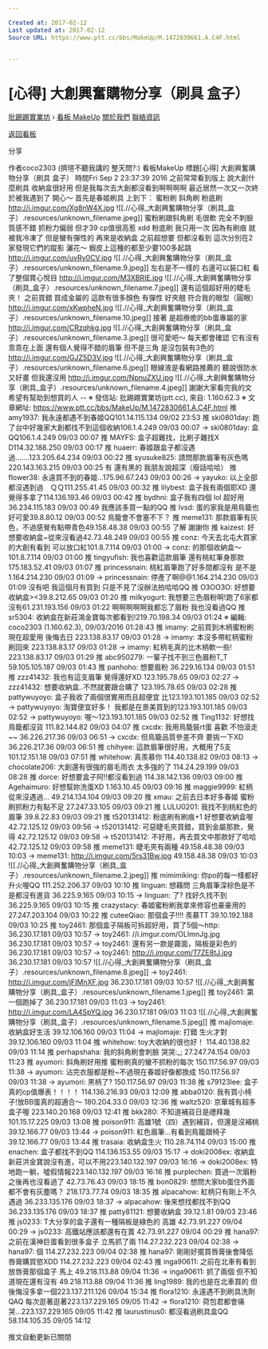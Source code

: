 ```yaml
---

Created at: 2017-02-12
Last updated at: 2017-02-12
Source URL: https://www.ptt.cc/bbs/MakeUp/M.1472830661.A.C4F.html


---
```


# [心得] 大創興奮購物分享（刷具 盒子）


[批踢踢實業坊](https://www.ptt.cc/) › [看板 MakeUp](https://www.ptt.cc/bbs/MakeUp/index.html) [關於我們](https://www.ptt.cc/about.html) [聯絡資訊](https://www.ptt.cc/contact.html)

[返回看板](https://www.ptt.cc/bbs/MakeUp/index.html)

分享

作者coco2303 (擠瑄不聽我講的 整天問?:)
看板MakeUp
標題\[心得\] 大創興奮購物分享（刷具 盒子）
時間Fri Sep 2 23:37:39 2016
之前常常看到版上 說大創什麼刷具 收納盒很好用 但是我每次去大創都沒看到啊啊啊啊 最近居然一次又一次終於被我遇到了 開心～ 首先是春姬刷具 上到下： 蜜粉刷 斜角刷 粉底刷 <http://i.imgur.com/Xg8nW4X.jpg>
![[.//心得_大創興奮購物分享（刷具_盒子）.resources/unknown_filename.jpeg]]
蜜粉刷跟斜角刷 毛很軟 完全不刺臉 質感不錯 抓粉力偏弱 但才39 cp值很高惹 xdd 粉底刷 我只用一次 因為有刷痕 就被我冷凍了 但是蠻有彈性的 再來是收納盒 之前超想要 但都沒看到 這次分別在2家發現它們的蹤影 灑花～ 蝦皮上這種的都至少要100多起跳 <http://i.imgur.com/uvRy0CV.jpg>
![[.//心得_大創興奮購物分享（刷具_盒子）.resources/unknown_filename.9.jpeg]]
左右是不一樣的 右邊可以裝口紅 看了整個賞心悅目 <http://i.imgur.com/M3XBRIE.jpg>
![[.//心得_大創興奮購物分享（刷具_盒子）.resources/unknown_filename.7.jpeg]]
還有這個超好用的睫毛夾！ 之前買錯 買成金屬的 這款有很多顏色 有彈性 好夾翹 符合我的眼型（圓眼） <http://i.imgur.com/xKwpheN.jpg>
![[.//心得_大創興奮購物分享（刷具_盒子）.resources/unknown_filename.10.jpeg]]
接著 是超療癒的bb蛋專屬的家 <http://i.imgur.com/CRzqhkg.jpg>
![[.//心得_大創興奮購物分享（刷具_盒子）.resources/unknown_filename.3.jpeg]]
很可愛吧～ 每天都會確認 它有沒有乖乖在上面 還有個人覺得不錯的眉筆 但不是三角 是沒包裝有3色的 <http://i.imgur.com/GJZ5D3V.jpg>
![[.//心得_大創興奮購物分享（刷具_盒子）.resources/unknown_filename.6.jpeg]]
眼線液是看網路推薦的 聽說很防水又好畫 但我還沒用 <http://i.imgur.com/NpnuZXU.jpg>
![[.//心得_大創興奮購物分享（刷具_盒子）.resources/unknown_filename.4.jpeg]]
謝謝大家看完我的文 希望有幫助到想買的人 -- ※ 發信站: 批踢踢實業坊(ptt.cc), 來自: 1.160.62.3 ※ 文章網址: <https://www.ptt.cc/bbs/MakeUp/M.1472830661.A.C4F.html>
推 amy1937: 我永遠都遇不到春姬QQ101.14.115.134 09/02 23:53
推 ski0801day: 跑了台中好幾家大創都找不到這個收納106.1.4.249 09/03 00:07
→ ski0801day: 盒QQ106.1.4.249 09/03 00:07
推 MAYFS: 盒子超難找，比刷子難找X D114.32.188.250 09/03 00:17
推 huaerr: 春姬跟盒子都沒遇過.......123.205.64.234 09/03 00:22
推 syusuke825: 請問那款眉筆有灰色嗎220.143.163.215 09/03 00:25
有 還有黑的 我朋友說超深（廢話哈哈）
推 flower38: 永遠買不到的春姬...175.96.67.243 09/03 00:26
→ yayuko: 以上全部都沒遇到過　ＱＱ111.255.41.45 09/03 00:32
推 lilybest: 盒子我有兩個耶XD 還覺得多拿了114.136.193.46 09/03 00:42
推 bydhni: 盒子我有四個 lol 超好用36.234.115.183 09/03 00:49
我應該多買一點的QQ
推 lvsd: 蛋的家我是用鳥籠也好可愛39.8.80.12 09/03 00:52
鳥籠會不會塞不下？
推 meme131: 那款眉筆有灰色，不過感覺有點帶青色49.158.48.38 09/03 00:55
了解 謝謝你
推 kaizest: 好想要收納盒~從來沒看過42.73.48.249 09/03 00:55
推 conz: 今天去北屯大買家的大創有看到 可以放口紅101.8.7.114 09/03 01:00
→ conz: 的那個收納盒～101.8.7.114 09/03 01:00
推 tingyufish: 我也喜歡這款眉筆 還有桃紅筆身那款175.183.52.41 09/03 01:07
推 princessnain: 桃紅眉筆跑了好多間都沒有 是不是1.164.214.230 09/03 01:09
→ princessnain: 停產了啊@@1.164.214.230 09/03 01:09
沒有吧 我這個月有買到 只是不見了沒辦法拍哈哈QQ
推 O3OO3O: 好想要收納盒><39.8.212.65 09/03 01:20
推 milkyogurt: 我想要三色眉粉啊!跑了6家都沒有61.231.193.156 09/03 01:22
啊啊啊啊啊我都忘了眉粉 我也沒看過QQ
推 sr5304: 收納盒在新莊鴻金寶每次都看到!219.70.198.34 09/03 01:24
※ 編輯: coco2303 (1.160.62.3), 09/03/2016 01:28:43
推 imamy: 之前買到木柄蜜粉刷 現在超愛用 後悔去日 223.138.83.17 09/03 01:28
→ imamy: 本沒多帶紅柄蜜粉刷回來 223.138.83.17 09/03 01:28
→ imamy: 紅柄毛真的比木柄軟一些! 223.138.83.17 09/03 01:29
推 abc950279: 一輩子找不到三色眉粉T\_T 59.105.105.187 09/03 01:43
推 panhoho: 想要眉粉 36.229.16.134 09/03 01:51
推 zzz41432: 我也有這支眉筆 覺得還好XD 123.195.78.65 09/03 02:27
→ zzz41432: 想要收納盒..不然就要跟合購了 123.195.78.65 09/03 02:28
推 pattywuyoyo: 盒子我收了兩個很實用而且超便宜 比123.193.101.185 09/03 02:52
→ pattywuyoyo: 淘寶便宜好多！ 我都是在景美買到的123.193.101.185 09/03 02:52
→ pattywuyoyo: 喔～123.193.101.185 09/03 02:52
推 Ting1132: 好想找鳥籠都沒貨 111.82.144.82 09/03 04:07
推 cxcdx: 我用鳥籠裝rt蛋 喜歡 不怕滾走~~ 36.226.217.36 09/03 06:51
→ cxcdx: 但鳥籠品質參差不齊 要挑一下XD 36.226.217.36 09/03 06:51
推 chihyee: 這款眉筆很好用，大概用了5支 101.12.151.18 09/03 07:51
推 whitehow: 真羨慕你 114.40.138.82 09/03 08:13
→ chocolate206: 大創還有很強的眉毛雨衣 太多強的了 114.24.29.199 09/03 08:28
推 dorce: 好想要盒子阿!!都沒看到過 114.38.142.136 09/03 09:00
推 Agehaimuro: 好想幫妳洗蛋XD 1.163.10.45 09/03 09:16
推 maggie9999: 紅柄從來沒遇過… 49.214.134.104 09/03 09:20
推 xmau: 之前去日本好多春姬 蜜粉刷抓粉力有點不足 27.247.33.105 09/03 09:21
推 LULU0201: 我找不到桃紅色的眉筆 39.8.22.83 09/03 09:21
推 t520131412: 粉底刷有刷痕+1 好想要收納盒喔 42.72.125.12 09/03 09:56
→ t520131412: 可惡睫毛夾買錯，買到金屬那款，覺得 42.72.125.12 09/03 09:58
→ t520131412: 不好用，再去買文中那款好了哈哈 42.72.125.12 09/03 09:58
推 meme131: 睫毛夾有兩種 49.158.48.38 09/03 10:03
→ meme131: <http://i.imgur.com/5rs31Bw.jpg> 49.158.48.38 09/03 10:03
![[.//心得_大創興奮購物分享（刷具_盒子）.resources/unknown_filename.2.jpeg]]
推 mimimiking: 你po的每一樣都好升火喔QQ 111.252.206.37 09/03 10:10
推 linguan: 想藉問 三角眉筆深棕色是不是都沒有進貨 36.225.9.165 09/03 10:15
→ linguan: 了? 找好久找不到 36.225.9.165 09/03 10:15
推 crazystacy: 春姬蜜粉刷我拿來修容也豪豪用的 27.247.203.104 09/03 10:22
推 cuteeQiao: 那個盒子!!!! 羨慕TT 39.10.192.188 09/03 10:25
推 toy2461: 那個盒子隔板可拆超好用，買了5個～http: 36.230.17.181 09/03 10:57
→ toy2461: //i.imgur.com/OLImnJg.jpg 36.230.17.181 09/03 10:57
→ toy2461: 還有另一款是霧面，隔板是彩色的 36.230.17.181 09/03 10:57
→ toy2461: <http://i.imgur.com/T7ZE8tJ.jpg> 36.230.17.181 09/03 10:57
![[.//心得_大創興奮購物分享（刷具_盒子）.resources/unknown_filename.8.jpeg]]
→ toy2461: <http://i.imgur.com/jFIMnXF.jpg> 36.230.17.181 09/03 10:57
![[.//心得_大創興奮購物分享（刷具_盒子）.resources/unknown_filename.1.jpeg]]
推 toy2461: 第一個跑掉了 36.230.17.181 09/03 11:03
→ toy2461: <http://i.imgur.com/LA4SpYQ.jpg> 36.230.17.181 09/03 11:03
![[.//心得_大創興奮購物分享（刷具_盒子）.resources/unknown_filename.5.jpeg]]
推 majlomaje: 收納盒好生活 39.12.106.160 09/03 11:04
→ majlomaje: 打錯 生火才對 39.12.106.160 09/03 11:04
推 whitehow: toy大收納的很也好！ 114.40.138.82 09/03 11:14
推 perhapshaha: 我的斜角刷會刺臉 哭哭:\_; 27.247.74.154 09/03 11:23
推 ayumori: 斜角刷好用推 蜜粉刷真的蠻不抓粉的每次 150.117.56.97 09/03 11:38
→ ayumori: 沾完衣服都是粉~不過現在春姬好像都換成 150.117.56.97 09/03 11:38
→ ayumori: 黑柄了? 150.117.56.97 09/03 11:38
推 s79123lee: 盒子真的cp值爆表！！！！ 114.136.216.93 09/03 12:09
推 abba0120: 我有買小椅子!放BB蛋真的超適合～ 180.204.33.0 09/03 12:36
推 waltz520: 京華城有超多盒子喔 223.140.20.168 09/03 12:41
推 bkk280: 不知道補貨日是禮拜幾 101.15.17.225 09/03 13:08
推 poison911: 高雄1號（四）遇到補貨，但還是沒補桃 39.12.166.77 09/03 13:44
→ poison911: 紅色眉筆...有看到鳥籠跟椅子 39.12.166.77 09/03 13:44
推 trasaia: 收納盒生火 110.28.74.114 09/03 15:00
推 enachen: 盒子都找不到QQ 114.136.153.55 09/03 15:17
→ doki2008ex: 收納盒新莊洪金寶說沒有進，可以不用223.140.132.197 09/03 16:16
→ doki2008ex: 特地跑一躺，噓假情報223.140.132.197 09/03 16:16
推 purplechen: 買過一次眉粉 之後再也沒看過了 42.73.76.43 09/03 18:15
推 bon0829: 想問大家bb蛋住外面都不會有灰塵嗎？ 218.173.77.74 09/03 18:35
推 alpacahow: 紅柄只有剛上不久遇過 36.233.135.176 09/03 18:37
→ alpacahow: 後來想找都找不到QQ 36.233.135.176 09/03 18:37
推 patty81121: 想要收納盒 39.12.1.81 09/03 23:46
推 js0233: T大分享的盒子還有一種隔板是綠色的 高雄 42.73.91.227 09/04 00:29
→ js0233: 高鐵站應該都還有在賣 42.73.91.227 09/04 00:29
推 hana97: 之前在漢神巨蛋看到很多盒子 立馬抓了兩 114.27.232.223 09/04 02:38
→ hana97: 個 114.27.232.223 09/04 02:38
推 hana97: 剛剛好擺買唇膏後會降低唇膏購買慾XDD 114.27.232.223 09/04 02:43
推 inga90611: 之前在北車有看到放唇膏那個盒子 馬上 49.218.113.88 09/04 11:36
→ inga90611: 抓了兩個 但不知道現在還有沒有 49.218.113.88 09/04 11:36
推 ling1989: 我的也是在北車買的 但後悔沒多拿一個223.137.211.126 09/04 15:34
推 flora1210: 永遠遇不到刷具洗劑QAQ 每次逛著逛著223.137.229.165 09/05 11:42
→ flora1210: 荷包君都會痛哭...223.137.229.165 09/05 11:42
推 laurustinus0: 都沒看過刷具盒QQ 58.114.105.35 09/05 14:12

推文自動更新已關閉

